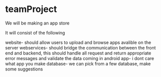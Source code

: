 teamProject
===========
We will be making an app store

It will consist of the following

website- should allow users to upload and browse apps avalible on the server
webservices- should bridge the communication between the front end and backend, this should handle all request and return
appropriate error messages and validate the data coming in
android app- i dont care what app you make
database- we can pick from a few database, make some suggestions
